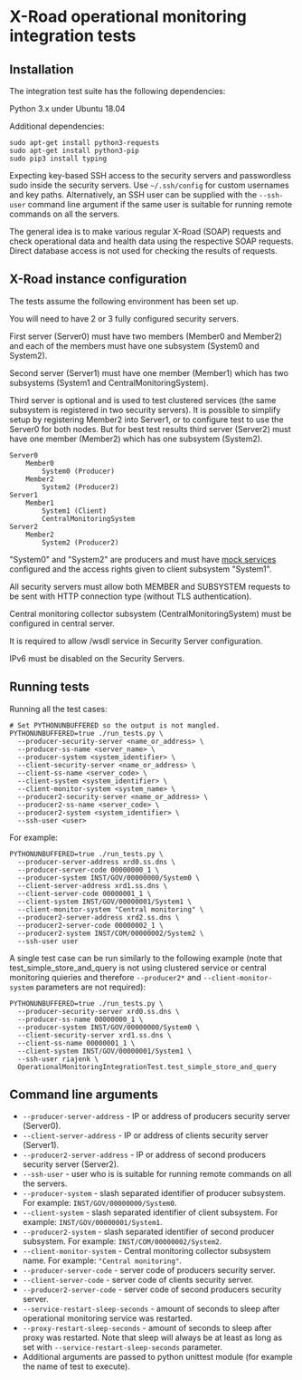 # X-Road operational monitoring integration tests

## Installation

The integration test suite has the following dependencies:

Python 3.x under Ubuntu 18.04

Additional dependencies:
```
sudo apt-get install python3-requests
sudo apt-get install python3-pip
sudo pip3 install typing
```

Expecting key-based SSH access to the security servers and passwordless
sudo inside the security servers.
Use `~/.ssh/config` for custom usernames and key paths.
Alternatively, an SSH user can be supplied with the `--ssh-user` command
line argument if the same user is suitable for running remote commands
on all the servers.

The general idea is to make various regular X-Road (SOAP) requests and
check operational data and health data using the respective SOAP
requests. Direct database access is not used for checking the results
of requests.

## X-Road instance configuration

The tests assume the following environment has been set up.

You will need to have 2 or 3 fully configured security servers.


First server (Server0) must have two members (Member0 and Member2) and
each of the members must have one subsystem (System0 and System2).

Second server (Server1) must have one member (Member1) which has two
subsystems (System1 and CentralMonitoringSystem).

Third server is optional and is used to test clustered services (the
same subsystem is registered in two security servers). It is possible
to simplify setup by registering Member2 into Server1, or to configure
test to use the Server0 for both nodes.
But for best test results third server (Server2) must have one member
(Member2) which has one subsystem (System2).


```
Server0
    Member0
        System0 (Producer)
    Member2
        System2 (Producer2)
Server1
    Member1
        System1 (Client)
        CentralMonitoringSystem
Server2
    Member2
        System2 (Producer2)
```

"System0" and "System2" are producers and must have 
[mock services](../xrd-mock-soapui) configured and the access rights
given to client subsystem "System1".

All security servers must allow both MEMBER and SUBSYSTEM requests
to be sent with HTTP connection type (without TLS authentication).

Central monitoring collector subsystem (CentralMonitoringSystem) must
be configured in central server.

It is required to allow /wsdl service in Security Server configuration.

IPv6 must be disabled on the Security Servers.

## Running tests

Running all the test cases:

```
# Set PYTHONUNBUFFERED so the output is not mangled.
PYTHONUNBUFFERED=true ./run_tests.py \
  --producer-security-server <name_or_address> \
  --producer-ss-name <server_name> \
  --producer-system <system_identifier> \
  --client-security-server <name_or_address> \
  --client-ss-name <server_code> \
  --client-system <system_identifier> \
  --client-monitor-system <system_name> \
  --producer2-security-server <name_or_address> \
  --producer2-ss-name <server_code> \
  --producer2-system <system_identifier> \
  --ssh-user <user>
```

For example:

```
PYTHONUNBUFFERED=true ./run_tests.py \
  --producer-server-address xrd0.ss.dns \
  --producer-server-code 00000000_1 \
  --producer-system INST/GOV/00000000/System0 \
  --client-server-address xrd1.ss.dns \
  --client-server-code 00000001_1 \
  --client-system INST/GOV/00000001/System1 \
  --client-monitor-system "Central monitoring" \
  --producer2-server-address xrd2.ss.dns \
  --producer2-server-code 00000002_1 \
  --producer2-system INST/COM/00000002/System2 \
  --ssh-user user
```

A single test case can be run similarly to the following example (note
that test_simple_store_and_query is not using clustered service or
central monitoring quieries and therefore `--producer2*` and
`--client-monitor-system` parameters are not required):

```
PYTHONUNBUFFERED=true ./run_tests.py \
  --producer-security-server xrd0.ss.dns \
  --producer-ss-name 00000000_1 \
  --producer-system INST/GOV/00000000/System0 \
  --client-security-server xrd1.ss.dns \
  --client-ss-name 00000001_1 \
  --client-system INST/GOV/00000001/System1 \
  --ssh-user riajenk \
  OperationalMonitoringIntegrationTest.test_simple_store_and_query
```

## Command line arguments
- `--producer-server-address` - IP or address of producers security
  server (Server0).
- `--client-server-address` - IP or address of clients security
  server (Server1).
- `--producer2-server-address` - IP or address of second producers
  security server (Server2).
- `--ssh-user` - user who is is suitable for running remote commands on
  all the servers.
- `--producer-system` - slash separated identifier of producer
  subsystem. For example: `INST/GOV/00000000/System0`.
- `--client-system` - slash separated identifier of client subsystem.
  For example: `INST/GOV/00000001/System1`.
- `--producer2-system` - slash separated identifier of second producer
  subsystem. For example: `INST/COM/00000002/System2`.
- `--client-monitor-system` - Central monitoring collector subsystem
  name. For example: `"Central monitoring"`.
- `--producer-server-code` - server code of producers security server.
- `--client-server-code` - server code of clients security server.
- `--producer2-server-code` - server code of second producers security
  server.
- `--service-restart-sleep-seconds` - amount of seconds to sleep after
  operational monitoring service was restarted.
- `--proxy-restart-sleep-seconds` - amount of seconds to sleep after
  proxy was restarted. Note that sleep will always be at least as long
  as set with `--service-restart-sleep-seconds` parameter.
- Additional arguments are passed to python unittest module (for example
  the name of test to execute).

